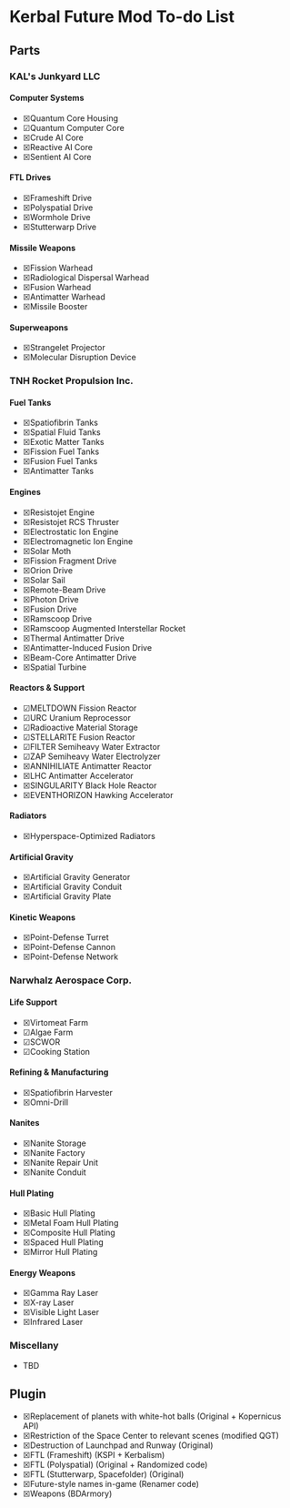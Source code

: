# Kerbal Future Mod To-do List

## Parts

### KAL's Junkyard LLC

#### Computer Systems

* ☒Quantum Core Housing
* ☑Quantum Computer Core
* ☒Crude AI Core
* ☒Reactive AI Core
* ☒Sentient AI Core

#### FTL Drives

* ☒Frameshift Drive
* ☒Polyspatial Drive
* ☒Wormhole Drive
* ☒Stutterwarp Drive

#### Missile Weapons

* ☒Fission Warhead
* ☒Radiological Dispersal Warhead
* ☒Fusion Warhead
* ☒Antimatter Warhead
* ☒Missile Booster

#### Superweapons

* ☒Strangelet Projector
* ☒Molecular Disruption Device

### TNH Rocket Propulsion Inc.

#### Fuel Tanks

* ☒Spatiofibrin Tanks
* ☒Spatial Fluid Tanks
* ☒Exotic Matter Tanks
* ☒Fission Fuel Tanks
* ☒Fusion Fuel Tanks
* ☒Antimatter Tanks

#### Engines

* ☒Resistojet Engine
* ☒Resistojet RCS Thruster
* ☒Electrostatic Ion Engine
* ☒Electromagnetic Ion Engine
* ☒Solar Moth
* ☒Fission Fragment Drive
* ☒Orion Drive
* ☒Solar Sail
* ☒Remote-Beam Drive
* ☒Photon Drive
* ☒Fusion Drive
* ☒Ramscoop Drive
* ☒Ramscoop Augmented Interstellar Rocket
* ☒Thermal Antimatter Drive
* ☒Antimatter-Induced Fusion Drive
* ☒Beam-Core Antimatter Drive
* ☒Spatial Turbine

#### Reactors & Support

* ☑MELTDOWN Fission Reactor
* ☑URC Uranium Reprocessor
* ☑Radioactive Material Storage
* ☑STELLARITE Fusion Reactor
* ☑FILTER Semiheavy Water Extractor
* ☑ZAP Semiheavy Water Electrolyzer
* ☒ANNIHILIATE Antimatter Reactor
* ☒LHC Antimatter Accelerator
* ☒SINGULARITY Black Hole Reactor
* ☒EVENTHORIZON Hawking Accelerator

#### Radiators

* ☒Hyperspace-Optimized Radiators

#### Artificial Gravity

* ☒Artificial Gravity Generator
* ☒Artificial Gravity Conduit
* ☒Artificial Gravity Plate

#### Kinetic Weapons

* ☒Point-Defense Turret
* ☒Point-Defense Cannon
* ☒Point-Defense Network

### Narwhalz Aerospace Corp.

#### Life Support

* ☒Virtomeat Farm
* ☑Algae Farm
* ☑SCWOR
* ☑Cooking Station

#### Refining & Manufacturing

* ☒Spatiofibrin Harvester
* ☒Omni-Drill

#### Nanites

* ☒Nanite Storage
* ☒Nanite Factory
* ☒Nanite Repair Unit
* ☒Nanite Conduit

#### Hull Plating

* ☒Basic Hull Plating
* ☒Metal Foam Hull Plating
* ☒Composite Hull Plating
* ☒Spaced Hull Plating
* ☒Mirror Hull Plating

#### Energy Weapons

* ☒Gamma Ray Laser
* ☒X-ray Laser
* ☒Visible Light Laser
* ☒Infrared Laser

### Miscellany

* TBD

## Plugin

* ☒Replacement of planets with white-hot balls (Original + Kopernicus API)
* ☒Restriction of the Space Center to relevant scenes (modified QGT)
* ☒Destruction of Launchpad and Runway (Original)
* ☒FTL (Frameshift) (KSPI + Kerbalism)
* ☒FTL (Polyspatial) (Original + Randomized code)
* ☒FTL (Stutterwarp, Spacefolder) (Original)
* ☒Future-style names in-game (Renamer code)
* ☒Weapons (BDArmory)
